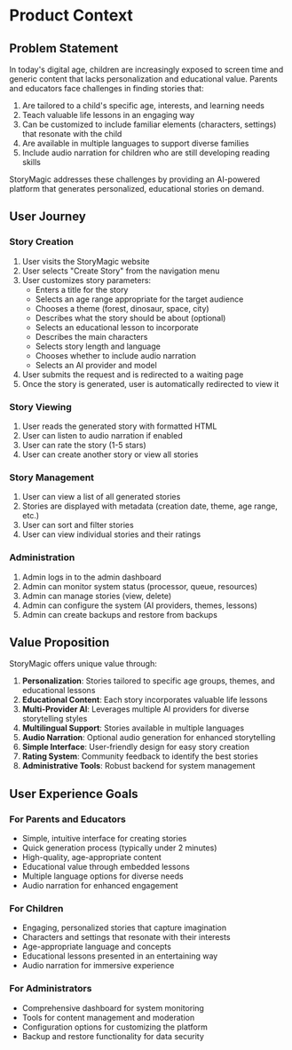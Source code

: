 # Product Context

## Problem Statement

In today's digital age, children are increasingly exposed to screen time and generic content that lacks personalization and educational value. Parents and educators face challenges in finding stories that:

1. Are tailored to a child's specific age, interests, and learning needs
2. Teach valuable life lessons in an engaging way
3. Can be customized to include familiar elements (characters, settings) that resonate with the child
4. Are available in multiple languages to support diverse families
5. Include audio narration for children who are still developing reading skills

StoryMagic addresses these challenges by providing an AI-powered platform that generates personalized, educational stories on demand.

## User Journey

### Story Creation
1. User visits the StoryMagic website
2. User selects "Create Story" from the navigation menu
3. User customizes story parameters:
   - Enters a title for the story
   - Selects an age range appropriate for the target audience
   - Chooses a theme (forest, dinosaur, space, city)
   - Describes what the story should be about (optional)
   - Selects an educational lesson to incorporate
   - Describes the main characters
   - Selects story length and language
   - Chooses whether to include audio narration
   - Selects an AI provider and model
4. User submits the request and is redirected to a waiting page
5. Once the story is generated, user is automatically redirected to view it

### Story Viewing
1. User reads the generated story with formatted HTML
2. User can listen to audio narration if enabled
3. User can rate the story (1-5 stars)
4. User can create another story or view all stories

### Story Management
1. User can view a list of all generated stories
2. Stories are displayed with metadata (creation date, theme, age range, etc.)
3. User can sort and filter stories
4. User can view individual stories and their ratings

### Administration
1. Admin logs in to the admin dashboard
2. Admin can monitor system status (processor, queue, resources)
3. Admin can manage stories (view, delete)
4. Admin can configure the system (AI providers, themes, lessons)
5. Admin can create backups and restore from backups

## Value Proposition

StoryMagic offers unique value through:

1. **Personalization**: Stories tailored to specific age groups, themes, and educational lessons
2. **Educational Content**: Each story incorporates valuable life lessons
3. **Multi-Provider AI**: Leverages multiple AI providers for diverse storytelling styles
4. **Multilingual Support**: Stories available in multiple languages
5. **Audio Narration**: Optional audio generation for enhanced storytelling
6. **Simple Interface**: User-friendly design for easy story creation
7. **Rating System**: Community feedback to identify the best stories
8. **Administrative Tools**: Robust backend for system management

## User Experience Goals

### For Parents and Educators
- Simple, intuitive interface for creating stories
- Quick generation process (typically under 2 minutes)
- High-quality, age-appropriate content
- Educational value through embedded lessons
- Multiple language options for diverse needs
- Audio narration for enhanced engagement

### For Children
- Engaging, personalized stories that capture imagination
- Characters and settings that resonate with their interests
- Age-appropriate language and concepts
- Educational lessons presented in an entertaining way
- Audio narration for immersive experience

### For Administrators
- Comprehensive dashboard for system monitoring
- Tools for content management and moderation
- Configuration options for customizing the platform
- Backup and restore functionality for data security
